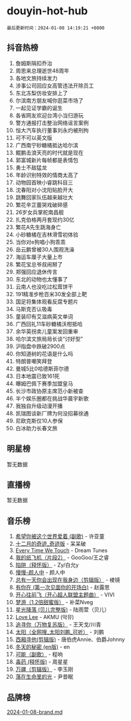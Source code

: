 # douyin-hot-hub

`最后更新时间：2024-01-08 14:19:21 +0800`

## 抖音热榜

1. 詹姆斯隔扣乔治
1. 周恩来总理逝世48周年
1. 各地文旅持续发力
1. 涉事公司回应女高管违法开除员工
1. 东北冻梨仿妆安排上了
1. 尔滨南方朋友喊你逛菜市场了
1. 一起见证学霸的诞生
1. 各省网友欢迎台湾小当归游玩
1. 警方通报打击整治网络谣言案例
1. 恒大汽车执行董事刘永灼被刑拘
1. 可不可以英文版
1. 广西南宁砂糖橘抵达哈尔滨
1. 鲲鹏击浪天亮的时代就是现在
1. 郭富城新片每帧都是表情包
1. 勇士不敌猛龙
1. 年龄识别特效的情商太高了
1. 动物园首映小睿跳科目三
1. 沈春阳对小沈阳贴脸开大
1. 跳舞回家队伍越来越壮大
1. 繁花辛芷蕾哭戏破碎感
1. 26岁女兵掌舵南昌舰
1. 扎克伯格两月套现约30亿
1. 繁花A先生跳海身亡
1. 小砂糖橘在吉林滑雪初体验
1. 当你对e狗唱小狗乖乖
1. 岳云鹏曾被30人围观洗澡
1. 海运车厘子大量上市
1. 繁花宝总爷叔闹掰了
1. 郑强回应退休传言
1. 东北的动物也太懂事了
1. 云南人也没吃过松茸饼干
1. 191精准步枪百米30发全部上靶
1. 国足将集体观看反腐专题片
1. 马斯克否认吸毒
1. 童装印有艾滋病英文单词
1. 广西回礼11车砂糖橘沃柑抵哈
1. 余华英拐卖儿童案发回重审
1. 哈尔滨文旅局局长谈“讨好型”
1. 沪指盘中跌破2900点
1. 你知道树的花语是什么吗
1. 特朗普嘲笑拜登
1. 曼城5比0哈德斯菲尔德
1. 日本地震已致161死
1. 曝姆巴佩下赛季加盟皇马
1. 长沙市政协原主席范小新被查
1. 半个娱乐圈都在挑战华晨宇新歌
1. 我独自升级动漫开播
1. 凯瑞图谈新厂牌为何没招募徐通
1. 尼欧克斯仅10人参保
1. 白冰助力长春文旅

## 明星榜

暂无数据

## 直播榜

暂无数据

## 音乐榜

1. [希望你被这个世界爱着 (副歌)](https://sf86-cdn-tos.douyinstatic.com/obj/tos-cn-ve-2774/oUHCmWQfZlE3QQBKBeD8rCFLpJzPgCpImhsxMt) - 许亚童
1. [十二月的奇迹_奇迹版](https://sf86-cdn-tos.douyinstatic.com/obj/tos-cn-ve-2774/oMslvA9FBzGMGHnyUuoiiUjtIAXfMz6tzwByW8) - 呆呆破
1. [Every Time We Touch](https://sf3-cdn-tos.douyinstatic.com/obj/tos-cn-ve-2774/ogN6lUKQeBBfEVhIOMikG1CcJjugxk1tztZyhP) - Dream Tunes
1. [我的纸飞机（片段2）](https://sf86-cdn-tos.douyinstatic.com/obj/tos-cn-ve-2774/oM2ZrKcg2CD5AeRB2gkeXOFB1IxAGJdZPazYHf) - GooGoo/王之睿
1. [陷阱（释怀版）](https://sf86-cdn-tos.douyinstatic.com/obj/tos-cn-ve-2774/oE8C21LeZrzKLDFfQYgMzx4GAIHageG5IzayY7) - Zy/白允y
1. [慢慢-颜人中](https://sf6-cdn-tos.douyinstatic.com/obj/tos-cn-ve-2774/ocjHNfBXdBxQNC8ZGAeoLMFTUgtBg8bkExunDC) - 颜人中
1. [总有一天你会出现在我身边（剪辑版）](https://sf86-cdn-tos.douyinstatic.com/obj/tos-cn-ve-2774/oMLsHwhWW7CYoAhoWB9EXUQIzNBsfAJxpAoxCU) - 棱镜
1. [有你在 (第一次见面你的开场白)](https://sf6-cdn-tos.douyinstatic.com/obj/tos-cn-ve-2774/oAthrQ3ClJBfI57uBoFEgNDYtNCZ0TSYQQfxQ0) - 赵露思
1. [开心往前飞（开心超人联盟主题曲）](https://sf86-cdn-tos.douyinstatic.com/obj/tos-cn-ve-2774/9d8fb7c82cf1421fb93a9fe925275e0a) - VIVI
1. [梦游（1.2倍甜蜜版）](https://sf3-cdn-tos.douyinstatic.com/obj/tos-cn-ve-2774/o4gyAUm8hwufoEABmwVIiQtHsFuGzAEEWtNMzo) - 补菜Nveg
1. [星光降落 (贝儿完整版)](https://sf86-cdn-tos.douyinstatic.com/obj/tos-cn-ve-2774/okwB9hAwyAtsFFkFBzAX1hOOfQuIoMNs0W2Mwr) - 陆雨萱（贝儿）
1. [Love Lee](https://sf86-cdn-tos.douyinstatic.com/obj/tos-cn-ve-2774/o05GbkJGbCBTdDnMtB0fwOYgkeZp23vrWQDQBS) - AKMU (악뮤)
1. [追寻你（万物复苏版）](https://sf86-cdn-tos.douyinstatic.com/obj/tos-cn-ve-2774/oYeAZJsbjIDit9APmBg8u6uDUQnHmoCf3gbo74) - 王天戈/川青
1. [太阳（全网搜_太阳刘鹏_可听）](https://sf3-cdn-tos.douyinstatic.com/obj/tos-cn-ve-2774/ogWbyIQnlBFImVbeDocRdCIYtBHlbJXgfZMvgz) - 刘鹏
1. [西厢寻他(剪辑版)](https://sf86-cdn-tos.douyinstatic.com/obj/tos-cn-ve-2774/oUsAVfAQKlRNxEv5qxvIB8o5qmIWUcXbzJKJhw) - 唐伯虎Annie、伯爵Johnny
1. [冬天的秘密 (en版)](https://sf86-cdn-tos.douyinstatic.com/obj/tos-cn-ve-2774/okIuMHDdzyf3FjGK4Lphe1vfHcQaPIHAg0Z4CR) - en
1. [可能（副歌）](https://sf6-cdn-tos.douyinstatic.com/obj/tos-cn-ve-2774/cde1731888894259b333569393c2fb51) - 程响
1. [毒药 (释怀版)](https://sf3-cdn-tos.douyinstatic.com/obj/tos-cn-ve-2774/oYILMEAzspdZBIzy4frJNB8ZHPHWAhiwowd4Ad) - 周星星
1. [万疆（剪辑版）](https://sf3-cdn-tos.douyinstatic.com/obj/tos-cn-ve-2774/ooG7oVgFlDTelKCjCsTTobQvbdtj1BBQXnfZd8) - 李玉刚
1. [落在生命里的光](https://sf86-cdn-tos.douyinstatic.com/obj/tos-cn-ve-2774/d9ffa8c090124ea58bb10df9b510c01d) - 尹昔眠

## 品牌榜

[2024-01-08-brand.md](2024-01-08-brand.md)
